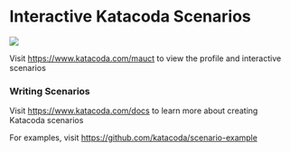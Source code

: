 # Interactive Katacoda Scenarios

[![](http://shields.katacoda.com/katacoda/mauct/count.svg)](https://www.katacoda.com/mauct "Get your profile on Katacoda.com")

Visit https://www.katacoda.com/mauct to view the profile and interactive scenarios

### Writing Scenarios
Visit https://www.katacoda.com/docs to learn more about creating Katacoda scenarios

For examples, visit https://github.com/katacoda/scenario-example
